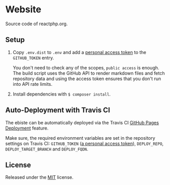 Website
=======

Source code of reactphp.org.

Setup
-----

1. Copy `.env.dist` to `.env` and add a
   [personal access token](https://github.com/settings/tokens) to the
   `GITHUB_TOKEN` entry.

   You don't need to check any of the scopes, `public access` is enough. The
   build script uses the GitHub API to render markdown files and fetch
   repository data and using the access token ensures that you don't run into
   API rate limits.

2. Install dependencies with `$ composer install`.

Auto-Deployment with Travis CI
------------------------------

The ebiste can be automatically deployed via the Travis CI
[GitHub Pages Deployment](https://docs.travis-ci.com/user/deployment/pages/)
feature.

Make sure, the required environment variables are set in the repository settings
on Travis CI: `GITHUB_TOKEN` 
([a personal access token](https://docs.travis-ci.com/user/deployment/pages/#Setting-the-GitHub-token)), 
`DEPLOY_REPO`, `DEPLOY_TARGET_BRANCH` and `DEPLOY_FQDN`.

License
-------

Released under the [MIT](LICENSE) license.
